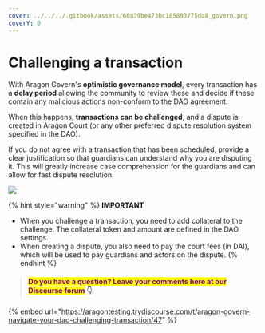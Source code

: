 ```yaml
---
cover: ../../../.gitbook/assets/60a39be473bc185893775da8_govern.png
coverY: 0
---
```


# Challenging a transaction

With Aragon Govern's **optimistic governance model**, every transaction has a **delay period** allowing the community to review these and decide if these contain any malicious actions non-conform to the DAO agreement.

When this happens, **transactions can be challenged**, and a dispute is created in Aragon Court (or any other preferred dispute resolution system specified in the DAO).

If you do not agree with a transaction that has been scheduled, provide a clear justification so that guardians can understand why you are disputing it. This will greatly increase case comprehension for the guardians and can allow for fast dispute resolution.

&#x20;

![](https://d33v4339jhl8k0.cloudfront.net/docs/assets/5c98a4fe0428633d2cf3fcf7/images/6113ed15b55c2b04bf6dd6a2/file-hd6ZlldfSY.png)

{% hint style="warning" %}
**IMPORTANT**

* When you challenge a transaction, you need to add collateral to the challenge. The collateral token and amount are defined in the DAO settings.
* When creating a dispute, you also need to pay the court fees (in DAI), which will be used to pay guardians and actors on the dispute.&#x20;
{% endhint %}



> #### <mark style="color:purple;">Do you have a question? Leave your comments here at our Discourse forum</mark> 👇

{% embed url="https://aragontesting.trydiscourse.com/t/aragon-govern-navigate-your-dao-challenging-transaction/47" %}

